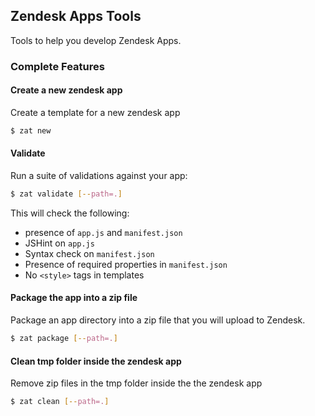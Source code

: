 ## Zendesk Apps Tools

Tools to help you develop Zendesk Apps.

### Complete Features

#### Create a new zendesk app
Create a template for a new zendesk app

```bash
$ zat new
```
#### Validate

Run a suite of validations against your app:

```bash
$ zat validate [--path=.]
```

This will check the following:

 * presence of `app.js` and `manifest.json`
 * JSHint on `app.js`
 * Syntax check on `manifest.json`
 * Presence of required properties in `manifest.json`
 * No `<style>` tags in templates

#### Package the app into a zip file

Package an app directory into a zip file that you will upload to Zendesk.

```bash
$ zat package [--path=.]
```

#### Clean tmp folder inside the zendesk app

Remove zip files in the tmp folder inside the the zendesk app

```bash
$ zat clean [--path=.]
```
